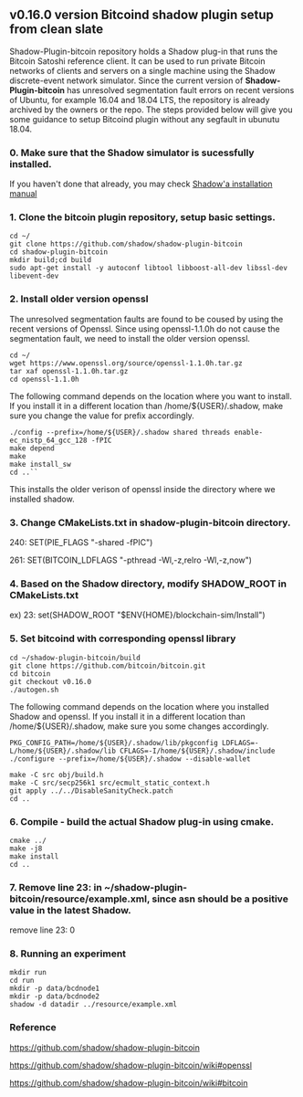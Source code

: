## v0.16.0 version Bitcoind shadow plugin setup from clean slate 
Shadow-Plugin-bitcoin repository holds a Shadow plug-in that runs the Bitcoin Satoshi reference client. It can be used to run private Bitcoin networks of clients and servers on a single machine using the Shadow discrete-event network simulator. Since the current version of **Shadow-Plugin-bitcoin** has unresolved segmentation fault errors on recent versions of Ubuntu, for example 16.04 and 18.04 LTS, the repository is already archived by the owners or the repo. 
The steps provided below will give you some guidance to setup Bitcoind plugin without any segfault in ubunutu 18.04. 

### 0. Make sure that the Shadow simulator is sucessfully installed. 
If you haven't done that already, you may check [Shadow'a installation manual](https://github.com/shadow/shadow/blob/master/docs/1.1-Shadow.md) 
### 1. Clone the bitcoin plugin repository, setup basic settings. 
```
cd ~/
git clone https://github.com/shadow/shadow-plugin-bitcoin
cd shadow-plugin-bitcoin
mkdir build;cd build
sudo apt-get install -y autoconf libtool libboost-all-dev libssl-dev libevent-dev
```
### 2. Install older version openssl
The unresolved segmentation faults are found to be coused by using the recent versions of Openssl. Since using openssl-1.1.0h do not cause the segmentation fault, we need to install the older version openssl. 
```
cd ~/
wget https://www.openssl.org/source/openssl-1.1.0h.tar.gz
tar xaf openssl-1.1.0h.tar.gz
cd openssl-1.1.0h
```
The following command depends on the location where you want to install. If you install it in a different location than /home/${USER}/.shadow, make sure you change the value for prefix accordingly. 
```
./config --prefix=/home/${USER}/.shadow shared threads enable-ec_nistp_64_gcc_128 -fPIC
make depend
make
make install_sw
cd ..``
```
This installs the older verison of openssl inside the directory where we installed shadow. 
### 3. Change CMakeLists.txt in shadow-plugin-bitcoin directory.
240: SET(PIE_FLAGS "-shared -fPIC")

261: SET(BITCOIN_LDFLAGS "-pthread -Wl,-z,relro -Wl,-z,now")
### 4. Based on the Shadow directory, modify SHADOW_ROOT in CMakeLists.txt
ex) 23: set(SHADOW_ROOT "$ENV{HOME}/blockchain-sim/Install")
### 5. Set bitcoind with corresponding openssl library
```
cd ~/shadow-plugin-bitcoin/build
git clone https://github.com/bitcoin/bitcoin.git
cd bitcoin
git checkout v0.16.0
./autogen.sh
```
The following command depends on the location where you installed Shadow and openssl. If you install it in a different location than /home/${USER}/.shadow, make sure you some changes accordingly.  
```
PKG_CONFIG_PATH=/home/${USER}/.shadow/lib/pkgconfig LDFLAGS=-L/home/${USER}/.shadow/lib CFLAGS=-I/home/${USER}/.shadow/include ./configure --prefix=/home/${USER}/.shadow --disable-wallet
```
```
make -C src obj/build.h
make -C src/secp256k1 src/ecmult_static_context.h
git apply ../../DisableSanityCheck.patch
cd ..
```
### 6. Compile - build the actual Shadow plug-in using cmake.
```
cmake ../
make -j8
make install
cd ..
```
### 7. Remove line 23: in ~/shadow-plugin-bitcoin/resource/example.xml, since asn should be a positive value in the latest Shadow.
remove line 23: <data key="d6">0</data>
### 8. Running an experiment
```
mkdir run
cd run
mkdir -p data/bcdnode1
mkdir -p data/bcdnode2
shadow -d datadir ../resource/example.xml
```
### Reference

https://github.com/shadow/shadow-plugin-bitcoin

https://github.com/shadow/shadow-plugin-bitcoin/wiki#openssl

https://github.com/shadow/shadow-plugin-bitcoin/wiki#bitcoin
